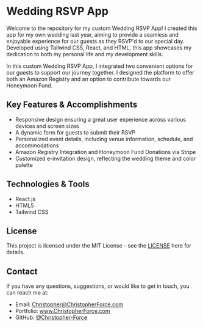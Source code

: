 # Wedding RSVP App

Welcome to the repository for my custom Wedding RSVP App! I created this app for my own wedding last year, aiming to provide a seamless and enjoyable experience for our guests as they RSVP'd to our special day. Developed using Tailwind CSS, React, and HTML, this app showcases my dedication to both my personal life and my development skills.

In this custom Wedding RSVP App, I integrated two convenient options for our guests to support our journey together. I designed the platform to offer both an Amazon Registry and an option to contribute towards our Honeymoon Fund.


## Key Features & Accomplishments

- Responsive design ensuring a great user experience across various devices and screen sizes
- A dynamic form for guests to submit their RSVP
- Personalized event details, including venue information, schedule, and accommodations
- Amazon Registry Integration and Honeymoon Fund Donations via Stripe
- Customized e-invitation design, reflecting the wedding theme and color palette

## Technologies & Tools

- React.js
- HTML5
- Tailwind CSS

<h2>License</h2>
<p>This project is licensed under the MIT License - see the <a href="https://opensource.org/license/mit/" target="_new">LICENSE</a> here for details.</p>
<h2>Contact</h2>
<p>If you have any questions, suggestions, or would like to get in touch, you can reach me at:</p>
<ul>
<li>Email: <a href="mailto:christopher@christopherforce.com" target="_new">Christopher@ChristopherForce.com</a></li>
<li>Portfolio: <a href="https://christopherforce.com" target="_new">www.ChristopherForce.com</a></li>
<li>GitHub: <a href="https://github.com/Christopher-Force" target="_new">@Christopher-Force</a></li>
</ul>
